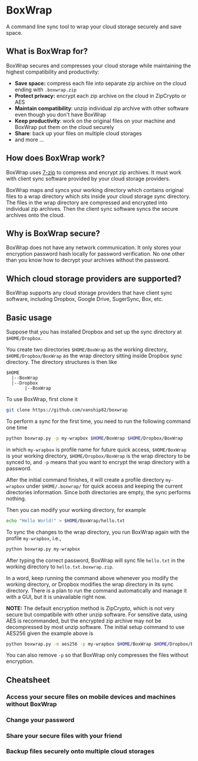 # BoxWrap

A command line sync tool to wrap your cloud storage securely and save space.

## What is BoxWrap for?

BoxWrap secures and compresses your cloud storage while maintaining the highest compatibility and productivity:

* **Save space:** compress each file into separate zip archive on the cloud ending with `.boxwrap.zip`
* **Protect privacy:** encrypt each zip archive on the cloud in ZipCrypto or AES
* **Maintain compatibility**: unzip individual zip archive with other software even though you don't have BoxWrap
* **Keep productivity**: work on the original files on your machine and BoxWrap put them on the cloud securely
* **Share**: back up your files on multiple cloud storages
* and more ...
 
## How does BoxWrap work?

BoxWrap uses [7-zip](http://www.7-zip.org/) to compress and encrypt zip archives. It must work with client sync software provided by your cloud storage providers.

BoxWrap maps and syncs your working directory which contains original files to a wrap directory which sits inside your cloud storage sync directory. The files in the wrap directory are compressed and encrypted into individual zip archives. Then the client sync software syncs the secure archives onto the cloud.

## Why is BoxWrap secure?

BoxWrap does not have any network communication. It only stores your encryption password hash locally for password verification. No one other than you know how to decrypt your archives without the password.

## Which cloud storage providers are supported?

BoxWrap supports any cloud storage providers that have client sync software, including Dropbox, Google Drive, SugerSync, Box, etc.

## Basic usage

Suppose that you has installed Dropbox and set up the sync directory at `$HOME/Dropbox`.

You create two directories `$HOME/BoxWrap` as the working directory, `$HOME/Dropbox/BoxWrap` as the wrap directory sitting inside Dropbox sync directory. The directory structures is then like

```
$HOME
  |--BoxWrap
  |--Dropbox
       |--BoxWrap
```

To use BoxWrap, first clone it

```bash
git clone https://github.com/vanship82/boxwrap
```

To perform a sync for the first time, you need to run the following command one time

```bash
python boxwrap.py -p my-wrapbox $HOME/BoxWrap $HOME/Dropbox/BoxWrap
```

in which `my-wrapbox` is profile name for future quick access, `$HOME/BoxWrap` is your working directory, `$HOME/Dropbox/BoxWrap` is the wrap directory to be synced to, and `-p` means that you want to encrypt the wrap directory with a password.

After the initial command finishes, it will create a profile directory `my-wrapbox` under `$HOME/.boxwrap/` for quick access and keeping the current directories information. Since both directories are empty, the sync performs nothing.

Then you can modify your working directory, for example

```bash
echo "Hello World!" > $HOME/BoxWrap/hello.txt
```

To sync the changes to the wrap directory, you run BoxWrap again with the profile `my-wrapbox`, i.e.,

```bash
python boxwrap.py my-wrapbox
```

After typing the correct password, BoxWrap will sync file `hello.txt` in the working directory to `hello.txt.boxwrap.zip`.

In a word, keep running the command above whenever you modify the working directory, or Dropbox modifies the wrap directory in its sync directory. There is a plan to run the command automatically and manage it with a GUI, but it is unavailable right now.

**NOTE:** The default encryption method is ZipCrypto, which is not very secure but compatibile with other unzip software. For sensitive data, using AES is recommanded, but the encrypted zip archive may not be decompressed by most unzip software. The initial setup command to use AES256 given the example above is

```bash
python boxwrap.py -m aes256 -p my-wrapbox $HOME/BoxWrap $HOME/Dropbox/BoxWrap
```

You can also remove `-p` so that BoxWrap only compresses the files without encryption.

## Cheatsheet


### Access your secure files on mobile devices and machines without BoxWrap

### Change your password

### Share your secure files with your friend

### Backup files securely onto multiple cloud storages


